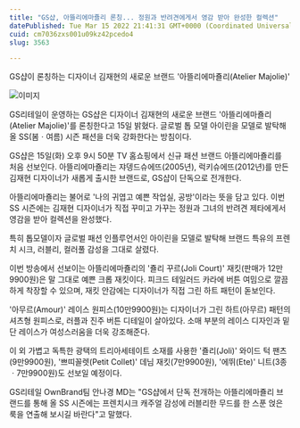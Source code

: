 ```yaml
---
title: "GS샵, 아뜰리에마죨리 론칭... 정원과 반려견에게서 영감 받아 완성한 컬렉션"
datePublished: Tue Mar 15 2022 21:41:31 GMT+0000 (Coordinated Universal Time)
cuid: cm7036zxs001u09kz42pcedo4
slug: 3563

---
```



GS샵이 론칭하는 디자이너 김재현의 새로운 브랜드 '아뜰리에마죨리(Atelier Majolie)'

![이미지](https://cdn.hashnode.com/res/hashnode/image/upload/v1739254449807/44df6bfc-6365-4d41-9b7e-e0ef04509738.jpeg)

GS리테일이 운영하는 GS샵은 디자이너 김재현의 새로운 브랜드 '아뜰리에마죨리(Atelier Majolie)'를 론칭한다고 15일 밝혔다. 글로벌 톱 모델 아이린을 모델로 발탁해 올 SS(봄ㆍ여름) 시즌 패션을 더욱 강화한다는 방침이다.

GS샵은 15일(화) 오후 9시 50분 TV 홈쇼핑에서 신규 패션 브랜드 아뜰리에마죨리를 처음 선보인다. 아뜰리에마죨리는 쟈뎅드슈에뜨(2005년), 럭키슈에뜨(2012년)를 만든 김재현 디자이너가 새롭게 출시한 브랜드로, GS샵이 단독으로 전개한다.

아뜰리에마죨리는 불어로 '나의 귀엽고 예쁜 작업실, 공방'이라는 뜻을 담고 있다. 이번 SS 시즌에는 김재현 디자이너가 직접 꾸미고 가꾸는 정원과 그녀의 반려견 제타에게서 영감을 받아 컬렉션을 완성했다.

특히 톱모델이자 글로벌 패션 인플루언서인 아이린을 모델로 발탁해 브랜드 특유의 프렌치 시크, 러블리, 컬러풀 감성을 그대로 살렸다.

이번 방송에서 선보이는 아뜰리에마죨리의 '죨리 꾸르(Joli Court)' 재킷(판매가 12만9900원)은 말 그대로 예쁜 크롭 재킷이다. 피크드 테일러드 카라에 버튼 여밈으로 깔끔하게 착장할 수 있으며, 재킷 안감에는 디자이너가 직접 그린 하트 패턴이 돋보인다.

'아무르(Amour)' 레이스 원피스(10만9900원)는 디자이너가 그린 하트(아무르) 패턴의 셔츠형 원피스로, 러플과 진주 버튼 디테일이 살아있다. 소매 부분의 레이스 디자인과 밑단 레이스가 여성스러움을 더욱 강조해준다.

이 외 가볍고 독특한 광택의 트리아세테이트 소재를 사용한 '죨리(Joli)' 와이드 턱 팬츠(9만9900원), '쁘띠꼴렛(Petit Collet)' 데님 재킷(7만9900원), '에뛰(Ete)' 니트(3종ㆍ7만9900원)도 선보일 예정이다.

GS리테일 OwnBrand팀 안나경 MD는 "GS샵에서 단독 전개하는 아뜰리에마죨리 브랜드를 통해 올 SS 시즌에는 프렌치시크 캐주얼 감성에 러블리한 무드를 한 스푼 얹은 룩을 연출해 보시길 바란다"고 말했다.
